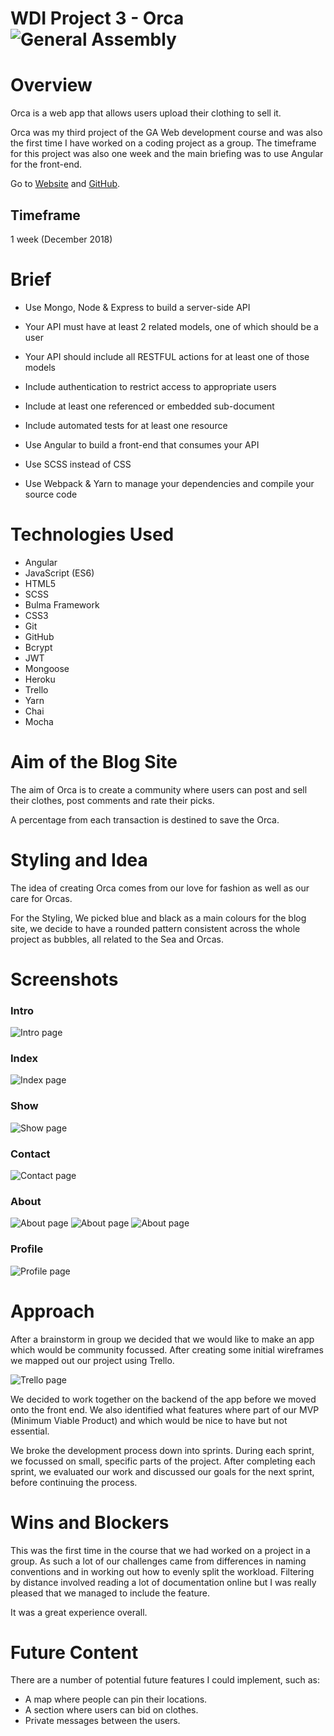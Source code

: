 # **WDI Project 3 - Orca** ![General Assembly](https://camo.githubusercontent.com/6ce15b81c1f06d716d753a61f5db22375fa684da/68747470733a2f2f67612d646173682e73332e616d617a6f6e6177732e636f6d2f70726f64756374696f6e2f6173736574732f6c6f676f2d39663838616536633963333837313639306533333238306663663535376633332e706e67)

# Overview

Orca is a web app that allows users upload their clothing to sell it.

Orca was my third project of the GA Web development course and was also the first time I have worked on a coding project as a group. The timeframe for this project was also one week and the main briefing was to use Angular for the front-end.

Go to [Website](https://orca-three.herokuapp.com/#!/) and [GitHub](https://github.com/Rafcoding/wdi-project-3).

## Timeframe

1 week (December 2018)

# Brief

* Use Mongo, Node & Express to build a server-side API

* Your API must have at least 2 related models, one of which should be a user

* Your API should include all RESTFUL actions for at least one of those models

* Include authentication to restrict access to appropriate users

* Include at least one referenced or embedded sub-document

* Include automated tests for at least one resource

* Use Angular to build a front-end that consumes your API

* Use SCSS instead of CSS

* Use Webpack & Yarn to manage your dependencies and compile your source code


# Technologies Used


* Angular
* JavaScript (ES6)
* HTML5
* SCSS
* Bulma Framework
* CSS3
* Git
* GitHub
* Bcrypt
* JWT
* Mongoose
* Heroku
* Trello
* Yarn
* Chai
* Mocha

# Aim of the Blog Site

The aim of Orca is to create a community where users can post and sell their clothes, post comments and rate their picks.

A percentage from each transaction is destined to save the Orca.

# Styling and Idea

The idea of creating Orca comes from our love for fashion as well as our care for Orcas.

For the Styling, We picked blue and black as a main colours for the blog site, we decide to have a rounded pattern consistent across the whole project as bubbles, all related to the Sea and Orcas.


# Screenshots


### Intro
![Intro page](src/screenshots/intro.png)

### Index
![Index page](src/screenshots/index.png)

### Show
![Show page](src/screenshots/show.png)

### Contact
![Contact page](src/screenshots/contact.png)

### About
![About page](src/screenshots/about.png)
![About page](src/screenshots/about2.png)
![About page](src/screenshots/about3.png)

### Profile
![Profile page](src/screenshots/profile.png)



# Approach

After a brainstorm in group we decided that we would like to make an app which would be community focussed. After creating some initial wireframes we mapped out our project using Trello.

![Trello page](src/screenshots/trelloOrca.png)

We decided to work together on the backend of the app before we moved onto the front end. We also identified what features where part of our MVP (Minimum Viable Product) and which would be nice to have but not essential.

We broke the development process down into sprints. During each sprint, we focussed on small, specific parts of the project. After completing each sprint, we evaluated our work and discussed our goals for the next sprint, before continuing the process.

# Wins and Blockers

This was the first time in the course that we had worked on a project in a group. As such a lot of our challenges came from differences in naming conventions and in working out how to evenly split the workload. Filtering by distance involved reading a lot of documentation online but I was really pleased that we managed to include the feature.

It was a great experience overall.

# Future Content

There are a number of potential future features I could implement, such as:

* A map where people can pin their locations.
* A section where users can bid on clothes.
* Private messages between the users.
